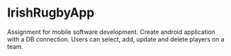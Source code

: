 # IrishRugbyApp
Assignment for mobile software development.
Create android application with a DB connection.
Users can select, add, update and delete players on a team.
